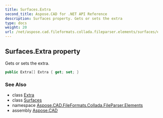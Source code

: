 ```yaml
---
title: Surfaces.Extra
second_title: Aspose.CAD for .NET API Reference
description: Surfaces property. Gets or sets the extra
type: docs
weight: 20
url: /net/aspose.cad.fileformats.collada.fileparser.elements/surfaces/extra/
---
```

## Surfaces.Extra property

Gets or sets the extra.

```csharp
public Extra[] Extra { get; set; }
```

### See Also

* class [Extra](../../extra/)
* class [Surfaces](../)
* namespace [Aspose.CAD.FileFormats.Collada.FileParser.Elements](../../surfaces/)
* assembly [Aspose.CAD](../../../)


